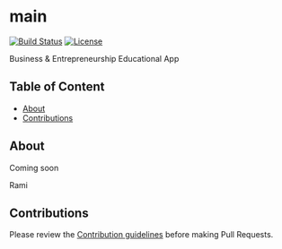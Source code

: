 main
==================================================

[![Build Status](https://travis-ci.org/galletti94/main.svg?branch=master)](https://travis-ci.org/galletti94/main)
[![License](https://img.shields.io/badge/License-BSD%203--Clause-blue.svg)](https://opensource.org/licenses/BSD-3-Clause)

Business &amp; Entrepreneurship Educational App

## Table of Content

* [About](#About)
* [Contributions](#Contributions)

## About

Coming soon

Rami

## Contributions

Please review the [Contribution guidelines](https://github.com/galletti94/main/tree/master/CONTRIB) before making Pull Requests.
